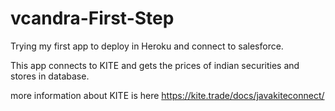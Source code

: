 # vcandra-First-Step
Trying my first app to deploy in Heroku and connect to salesforce. 

This app connects to KITE and gets the prices of indian securities and stores in database. 

more information about KITE is here https://kite.trade/docs/javakiteconnect/
